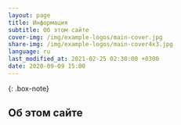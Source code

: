 ```yaml
---
layout: page
title: Информация
subtitle: Об этом сайте
cover-img: /img/example-logos/main-cover.jpg
share-img: /img/example-logos/main-cover4x3.jpg
language: ru
last_modified_at: 2021-02-25 02:30:00 +0300
date: 2020-09-09 15:00
---
```

{: .box-note}
## Об этом сайте
